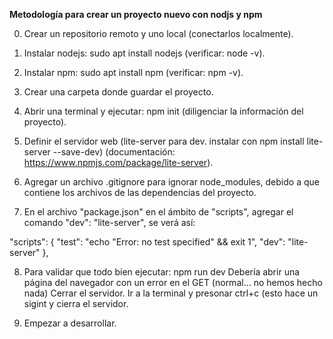 

********************Metodología para crear un proyecto nuevo con nodjs y npm********************

0. Crear un repositorio remoto y uno local (conectarlos localmente).

1. Instalar nodejs: sudo apt install nodejs (verificar: node -v).

2. Instalar npm: sudo apt install npm (verificar: npm -v).

3. Crear una carpeta donde guardar el proyecto.

4. Abrir una terminal y ejecutar: npm init (diligenciar la información del proyecto).

5. Definir el servidor web (lite-server para dev. instalar con npm install lite-server --save-dev) (documentación: https://www.npmjs.com/package/lite-server).

6. Agregar un archivo .gitignore para ignorar node_modules, debido a que contiene los archivos de las dependencias del proyecto. 

7. En el archivo "package.json" en el ámbito de "scripts", agregar el comando  "dev": "lite-server", se verá así: 

"scripts": {
   "test": "echo \"Error: no test specified\" && exit 1",
    "dev": "lite-server"
  },
  
8. Para validar que todo bien ejecutar: npm run dev 
   Debería abrir una página del navegador con un error en el GET (normal... no hemos hecho nada)
   Cerrar el servidor. Ir a la terminal y presonar ctrl+c (esto hace un sigint y cierra el servidor.

9. Empezar a desarrollar. 

